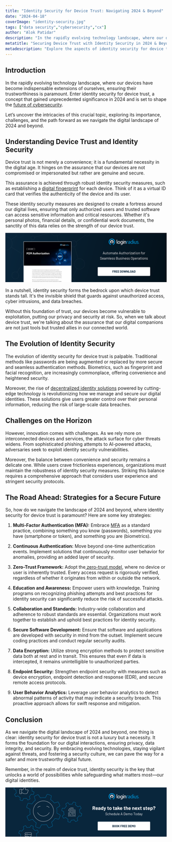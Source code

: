 ```yaml
---
title: "Identity Security for Device Trust: Navigating 2024 & Beyond"
date: "2024-04-18"
coverImage: "identity-security.jpg"
tags: ["data security","cybersecurity","cx"]
author: "Alok Patidar" 
description: "In the rapidly evolving technology landscape, where our devices have become indispensable extensions of ourselves, ensuring their trustworthiness is paramount. Enter identity security for device trust, a concept that gained unprecedented significance in 2024 and is set to shape the future of cybersecurity. Let’s uncover the intricacies of this crucial topic, exploring its importance, challenges, and the path forward as we navigate the digital landscape of 2024 and beyond."
metatitle: "Securing Device Trust with Identity Security in 2024 & Beyond"
metadescription: "Explore the aspects of identity security for device trust in 2024. Uncover its importance, challenges, & strategies for overall business success. Read more:"
---
```

## Introduction

In the rapidly evolving technology landscape, where our devices have become indispensable extensions of ourselves, ensuring their trustworthiness is paramount. Enter identity security for device trust, a concept that gained unprecedented significance in 2024 and is set to shape the [future of cybersecurity](https://www.loginradius.com/blog/identity/cybersecurity-trends-2024/). 

Let’s uncover the intricacies of this crucial topic, exploring its importance, challenges, and the path forward as we navigate the digital landscape of 2024 and beyond.

## Understanding Device Trust and Identity Security

Device trust is not merely a convenience; it is a fundamental necessity in the digital age. It hinges on the assurance that our devices are not compromised or impersonated but rather are genuine and secure. 

This assurance is achieved through robust identity security measures, such as establishing a [digital fingerprint](https://www.loginradius.com/blog/identity/biometric-multi-factor-authentication/) for each device. Think of it as a virtual ID card that verifies the authenticity of the device and its user.

These identity security measures are designed to create a fortress around our digital lives, ensuring that only authorized users and trusted software can access sensitive information and critical resources. Whether it's personal photos, financial details, or confidential work documents, the sanctity of this data relies on the strength of our device trust.

[![DS-M2M-auth](DS-M2M-auth.png)](https://www.loginradius.com/resource/datasheet/m-2-m-authorization)

In a nutshell, identity security forms the bedrock upon which device trust stands tall. It's the invisible shield that guards against unauthorized access, cyber intrusions, and data breaches. 

Without this foundation of trust, our devices become vulnerable to exploitation, putting our privacy and security at risk. So, when we talk about device trust, we're talking about the assurance that our digital companions are not just tools but trusted allies in our connected world.

## The Evolution of Identity Security

The evolution of identity security for device trust is palpable. Traditional methods like passwords are being augmented or replaced by more secure and seamless authentication methods. Biometrics, such as fingerprint and facial recognition, are increasingly commonplace, offering convenience and heightened security.

Moreover, the rise of [decentralized identity solutions](https://www.loginradius.com/resource/decentralized-authentication/) powered by cutting-edge technology is revolutionizing how we manage and secure our digital identities. These solutions give users greater control over their personal information, reducing the risk of large-scale data breaches.

## Challenges on the Horizon

However, innovation comes with challenges. As we rely more on interconnected devices and services, the attack surface for cyber threats widens. From sophisticated phishing attempts to AI-powered attacks, adversaries seek to exploit identity security vulnerabilities.

Moreover, the balance between convenience and security remains a delicate one. While users crave frictionless experiences, organizations must maintain the robustness of identity security measures. Striking this balance requires a comprehensive approach that considers user experience and stringent security protocols.

## The Road Ahead: Strategies for a Secure Future

So, how do we navigate the landscape of 2024 and beyond, where identity security for device trust is paramount? Here are some key strategies:

1. **Multi-Factor Authentication (MFA):** Embrace [MFA](https://www.loginradius.com/multi-factor-authentication/) as a standard practice, combining something you know (passwords), something you have (smartphone or token), and something you are (biometrics).

2. **Continuous Authentication:** Move beyond one-time authentication events. Implement solutions that continuously monitor user behavior for anomalies, providing an added layer of security.

3. **Zero-Trust Framework:** Adopt the[ zero-trust model](https://www.loginradius.com/resource/zero-trust-security/), where no device or user is inherently trusted. Every access request is rigorously verified, regardless of whether it originates from within or outside the network.

4. **Education and Awareness:** Empower users with knowledge. Training programs on recognizing phishing attempts and best practices for identity security can significantly reduce the risk of successful attacks.

5. **Collaboration and Standards:** Industry-wide collaboration and adherence to robust standards are essential. Organizations must work together to establish and uphold best practices for identity security.

6. **Secure Software Development:** Ensure that software and applications are developed with security in mind from the outset. Implement secure coding practices and conduct regular security audits.

7. **Data Encryption:** Utilize strong encryption methods to protect sensitive data both at rest and in transit. This ensures that even if data is intercepted, it remains unintelligible to unauthorized parties.

8. **Endpoint Security:** Strengthen endpoint security with measures such as device encryption, endpoint detection and response (EDR), and secure remote access protocols.

9. **User Behavior Analytics:** Leverage user behavior analytics to detect abnormal patterns of activity that may indicate a security breach. This proactive approach allows for swift response and mitigation.

## Conclusion

As we navigate the digital landscape of 2024 and beyond, one thing is clear: identity security for device trust is not a luxury but a necessity. It forms the foundation for our digital interactions, ensuring privacy, data integrity, and security. By embracing evolving technologies, staying vigilant against threats, and fostering a security culture, we can pave the way for a safer and more trustworthy digital future.

Remember, in the realm of device trust, identity security is the key that unlocks a world of possibilities while safeguarding what matters most—our digital identities.

[![book-a-free-demo-loginradius](../../assets/book-a-demo-loginradius.png)](https://www.loginradius.com/book-a-demo/)